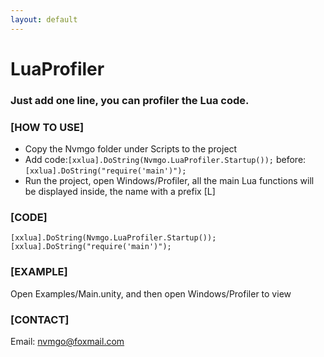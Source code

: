 ```yaml
---
layout: default
---
```


# LuaProfiler

### Just add one line, you can profiler the Lua code.

### [HOW TO USE]
* Copy the Nvmgo folder under Scripts to the project
* Add code:`[xxlua].DoString(Nvmgo.LuaProfiler.Startup());` before:`[xxlua].DoString("require('main')");`
* Run the project, open Windows/Profiler, all the main Lua functions will be displayed inside, the name with a prefix [L]

### [CODE]

```
[xxlua].DoString(Nvmgo.LuaProfiler.Startup());
[xxlua].DoString("require('main')");
```

### [EXAMPLE]
Open Examples/Main.unity, and then open Windows/Profiler to view

### [CONTACT]
Email: nvmgo@foxmail.com